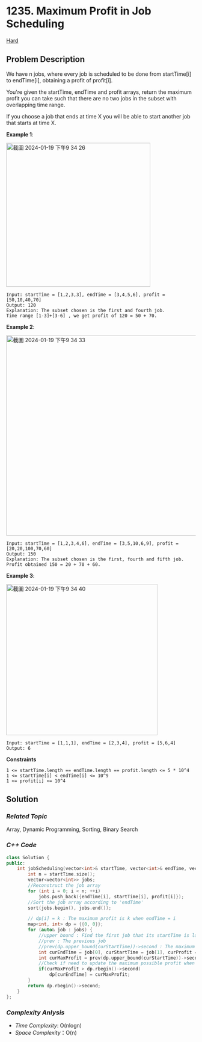 # 1235. Maximum Profit in Job Scheduling
[Hard](https://leetcode.com/problems/maximum-profit-in-job-scheduling/description/)

## Problem Description

We have n jobs, where every job is scheduled to be done from startTime[i] to endTime[i], obtaining a profit of profit[i].

You're given the startTime, endTime and profit arrays, return the maximum profit you can take such that there are no two jobs in the subset with overlapping time range.

If you choose a job that ends at time X you will be able to start another job that starts at time X.


**Example 1**:

<img width="383" alt="截圖 2024-01-19 下午9 34 26" src="https://github.com/Eddiecc06/LeetCode/assets/18256877/af9f8f42-4ad2-46b9-85ed-290b7bfb17f5">

```
Input: startTime = [1,2,3,3], endTime = [3,4,5,6], profit = [50,10,40,70]
Output: 120
Explanation: The subset chosen is the first and fourth job. 
Time range [1-3]+[3-6] , we get profit of 120 = 50 + 70.
```
**Example 2**:

<img width="533" alt="截圖 2024-01-19 下午9 34 33" src="https://github.com/Eddiecc06/LeetCode/assets/18256877/9854e789-7547-4848-aa41-cab36a2beea0">

```
Input: startTime = [1,2,3,4,6], endTime = [3,5,10,6,9], profit = [20,20,100,70,60]
Output: 150
Explanation: The subset chosen is the first, fourth and fifth job. 
Profit obtained 150 = 20 + 70 + 60.
```
**Example 3**:

<img width="402" alt="截圖 2024-01-19 下午9 34 40" src="https://github.com/Eddiecc06/LeetCode/assets/18256877/d9945f44-1cc2-4851-a599-01a2a3985204">

```
Input: startTime = [1,1,1], endTime = [2,3,4], profit = [5,6,4]
Output: 6
```

**Constraints**
```
1 <= startTime.length == endTime.length == profit.length <= 5 * 10^4
1 <= startTime[i] < endTime[i] <= 10^9
1 <= profit[i] <= 10^4
```

## Solution

### _Related Topic_
   Array, Dynamic Programming, Sorting, Binary Search

### _C++ Code_
```cpp
class Solution {
public:
    int jobScheduling(vector<int>& startTime, vector<int>& endTime, vector<int>& profit) {
        int n = startTime.size();
        vector<vector<int>> jobs;
        //Reconstruct the job array
        for (int i = 0; i < n; ++i)
            jobs.push_back({endTime[i], startTime[i], profit[i]});
        //Sort the job array according to 'endTime'
        sort(jobs.begin(), jobs.end());

        // dp[i] = k : The maximum profit is k when endTime = i
        map<int, int> dp = {{0, 0}};
        for (auto& job : jobs) {
            //upper bound : Find the first job that its startTime is larger than the end tome of the current job
            //prev : The previous job
            //prev(dp.upper_bound(curStartTime))->second : The maximum profit of the previous job
            int curEndTime = job[0], curStartTime = job[1], curProfit = job[2];
            int curMaxProfit = prev(dp.upper_bound(curStartTime))->second + curProfit;
            //Check if need to update the maximum possible profit when end time is equal to 'curEndTime'
            if(curMaxProfit > dp.rbegin()->second)
                dp[curEndTime] = curMaxProfit;
        }
        return dp.rbegin()->second;
    }
};
```

### _Complexity Anlysis_
- _Time Complexity_: O(nlogn)
- _Space Complexity_：O(n)

